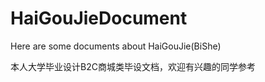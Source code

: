 # HaiGouJieDocument 
Here are some documents about HaiGouJie(BiShe) 

本人大学毕业设计B2C商城类毕设文档，欢迎有兴趣的同学参考
